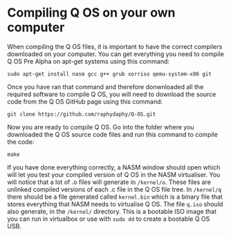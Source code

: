 # Compiling Q OS on your own computer

When compiling the Q OS files, it is important to have the correct compilers downloaded on your computer. You can get everything you need to compile Q OS Pre Alpha on apt-get systems using this command:

    sudo apt-get install nasm gcc g++ grub xorriso qemu-system-x86 git
    
Once you have ran that command and therefore donwnloaded all the required software to compile Q OS, you will need to download the source code from the Q OS GitHub page using this command:

    git clone https://github.com/raphydaphy/Q-OS.git
   
Now you are ready to compile Q OS. Go into the folder where you downloaded the Q OS source code files and run this command to compile the code:

    make
    
If you have done everything correctly, a NASM window should open which will let you test your compiled version of Q OS in the NASM virtualiser. You will notice that a lot of .o files will generate in <code>/kernel/o</code>. These files are unlinked compiled versions of each .c file in the Q OS file tree. In <code>/kernel/q</code> there should be a file generated called <code>kernel.bin</code> which is a binary file that stores everything that NASM needs to virtualise Q OS. The file <code>q.iso</code> should also generate, in the <code>/kernel/</code> directory. This is a bootable ISO image that you can run in virtualbox or use with <code>sudo dd</code> to create a bootable Q OS USB.
